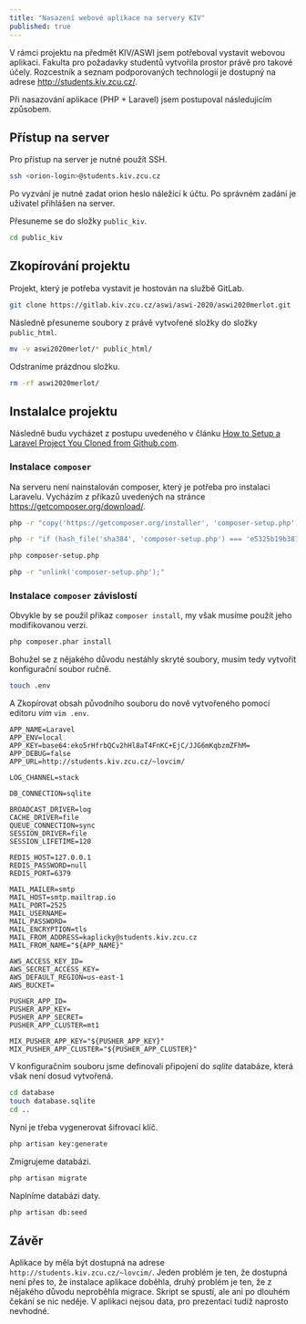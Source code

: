```yaml
---
title: "Nasazení webové aplikace na servery KIV"
published: true
---
```


V rámci projektu na předmět KIV/ASWI jsem potřeboval vystavit webovou aplikaci.
Fakulta pro požadavky studentů vytvořila prostor právě pro takové účely.
Rozcestník a seznam podporovaných technologií je dostupný na adrese http://students.kiv.zcu.cz/.

Při nasazování aplikace (PHP + Laravel) jsem postupoval následujícím způsobem.

## Přístup na server

Pro přístup na server je nutné použít SSH.

```sh
ssh <orion-login>@students.kiv.zcu.cz
```

Po vyzvání je nutné zadat orion heslo náležící k účtu.
Po správném zadání je uživatel přihlášen na server.

Přesuneme se do složky `public_kiv`.

```sh
cd public_kiv
```

## Zkopírování projektu

Projekt, který je potřeba vystavit je hostován na službě GitLab.

```sh
git clone https://gitlab.kiv.zcu.cz/aswi/aswi-2020/aswi2020merlot.git
```

Následně přesuneme soubory z právě vytvořené složky do složky `public_html`.

```sh
mv -v aswi2020merlot/* public_html/
```

Odstraníme prázdnou složku.

```sh
rm -rf aswi2020merlot/
```

## Instalalce projektu

Následně budu vycházet z postupu uvedeného v článku [How to Setup a Laravel Project You Cloned from Github.com](https://devmarketer.io/learn/setup-laravel-project-cloned-github-com/).

### Instalace `composer`

Na serveru není nainstalován composer, který je potřeba pro instalaci Laravelu.
Vycházím z příkazů uvedených na stránce https://getcomposer.org/download/.

```sh
php -r "copy('https://getcomposer.org/installer', 'composer-setup.php');"

php -r "if (hash_file('sha384', 'composer-setup.php') === 'e5325b19b381bfd88ce90a5ddb7823406b2a38cff6bb704b0acc289a09c8128d4a8ce2bbafcd1fcbdc38666422fe2806') { echo 'Installer verified'; } else { echo 'Installer corrupt'; unlink('composer-setup.php'); } echo PHP_EOL;"

php composer-setup.php

php -r "unlink('composer-setup.php');"
```

### Instalace `composer` závislostí

Obvykle by se použil příkaz `composer install`, my však musíme použít jeho modifikovanou verzi.

```sh
php composer.phar install
```

Bohužel se z nějakého důvodu nestáhly skryté soubory, musím tedy vytvořit konfigurační soubor ručně.

```sh
touch .env
```

A Zkopírovat obsah původního souboru do nově vytvořeného pomocí editoru *vim* `vim .env`.

```
APP_NAME=Laravel
APP_ENV=local
APP_KEY=base64:eko5rHfrbQCv2hHl8aT4FnKC+EjC/JJG6mKqbzmZFhM=
APP_DEBUG=false
APP_URL=http://students.kiv.zcu.cz/~lovcim/

LOG_CHANNEL=stack

DB_CONNECTION=sqlite

BROADCAST_DRIVER=log
CACHE_DRIVER=file
QUEUE_CONNECTION=sync
SESSION_DRIVER=file
SESSION_LIFETIME=120

REDIS_HOST=127.0.0.1
REDIS_PASSWORD=null
REDIS_PORT=6379

MAIL_MAILER=smtp
MAIL_HOST=smtp.mailtrap.io
MAIL_PORT=2525
MAIL_USERNAME=
MAIL_PASSWORD=
MAIL_ENCRYPTION=tls
MAIL_FROM_ADDRESS=kaplicky@students.kiv.zcu.cz
MAIL_FROM_NAME="${APP_NAME}"

AWS_ACCESS_KEY_ID=
AWS_SECRET_ACCESS_KEY=
AWS_DEFAULT_REGION=us-east-1
AWS_BUCKET=

PUSHER_APP_ID=
PUSHER_APP_KEY=
PUSHER_APP_SECRET=
PUSHER_APP_CLUSTER=mt1

MIX_PUSHER_APP_KEY="${PUSHER_APP_KEY}"
MIX_PUSHER_APP_CLUSTER="${PUSHER_APP_CLUSTER}"
```

V konfiguračním souboru jsme definovali připojení do *sqlite* databáze, která však není dosud vytvořená.

```sh
cd database
touch database.sqlite
cd ..
```

Nyní je třeba vygenerovat šifrovací klíč.

```sh
php artisan key:generate
```

Zmigrujeme databázi.

```sh
php artisan migrate
```

Naplníme databázi daty.

```sh
php artisan db:seed
```

## Závěr

Aplikace by měla být dostupná na adrese `http://students.kiv.zcu.cz/~lovcim/`.
Jeden problém je ten, že dostupná není přes to, že instalace aplikace doběhla, druhý problém je ten, že z nějakého důvodu neproběhla migrace.
Skript se spustí, ale ani po dlouhém čekání se nic neděje.
V aplikaci nejsou data, pro prezentaci tudíž naprosto nevhodné.
